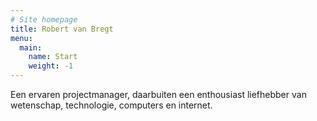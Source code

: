 ```yaml
---
# Site homepage
title: Robert van Bregt
menu:
  main:
    name: Start
    weight: -1
---
```


Een ervaren projectmanager, daarbuiten een enthousiast liefhebber van wetenschap, technologie, computers en internet.

